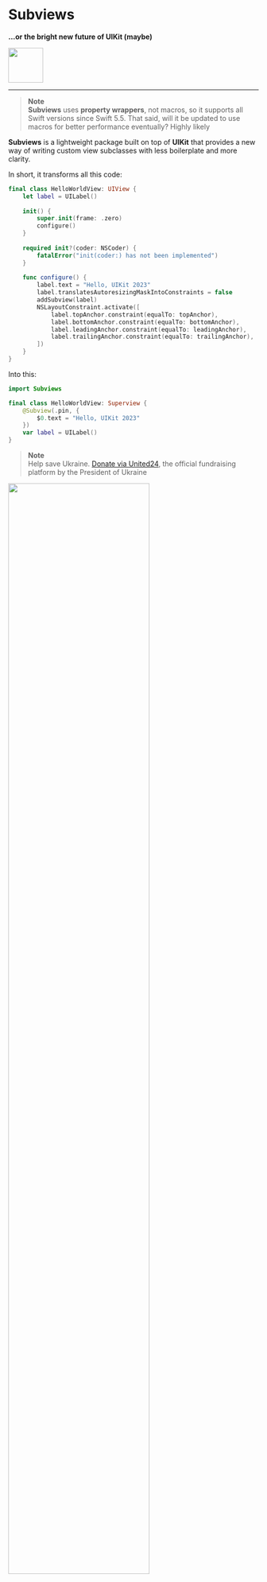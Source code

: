 # Subviews

**...or the bright new future of UIKit (maybe)**

<a href="https://u24.gov.ua">
  <img src="Media/donate.png" height="70">
</a>

---

> **Note**<br>
> **Subviews** uses **property wrappers**, not macros, so it supports all Swift versions since Swift 5.5. That said, will it be updated to use macros for better performance eventually? Highly likely

**Subviews** is a lightweight package built on top of **UIKit** that provides a new way of writing custom view subclasses with less boilerplate and more clarity.

In short, it transforms all this code:

```swift
final class HelloWorldView: UIView {
    let label = UILabel()
    
    init() {
        super.init(frame: .zero)
        configure()
    }
    
    required init?(coder: NSCoder) {
        fatalError("init(coder:) has not been implemented")
    }
    
    func configure() {
        label.text = "Hello, UIKit 2023"
        label.translatesAutoresizingMaskIntoConstraints = false
        addSubview(label)
        NSLayoutConstraint.activate([
            label.topAnchor.constraint(equalTo: topAnchor),
            label.bottomAnchor.constraint(equalTo: bottomAnchor),
            label.leadingAnchor.constraint(equalTo: leadingAnchor),
            label.trailingAnchor.constraint(equalTo: trailingAnchor),
        ])
    }
}
```

Into this:

```swift
import Subviews

final class HelloWorldView: Superview {
    @Subview(.pin, {
        $0.text = "Hello, UIKit 2023"
    })
    var label = UILabel()
}
```

> **Note**<br>
> Help save Ukraine. [Donate via United24](https://u24.gov.ua), the official fundraising platform by the President of Ukraine

<a href="https://u24.gov.ua">
  <img src="Media/united24.jpg" width="75%" height="75%">
</a>

## Showcase

Simplest view with quick layout options:

```swift
final class EmptyStateView: Superview {
    @Subview([.alignCenterX, .alignCenterY(offset: -10)], {
        $0.text = "This list is empty"
    })
    var label = UILabel()
}
```

More advanced example using stack views and dynamic view configuration with `self`:

```swift
final class EmojiLogoView: Superview {
    let republicName: String
    let republicEmoji: String
    
    @Subview(.pin, {
        $0.axis = .vertical
        $0.alignment = .center
    })
    var stackView = UIStackView()
    
    @ArrangedSubview(of: \.stackView, { (label, self) in
        label.font = .systemFont(ofSize: 60)
        label.text = self.republicEmoji
    })
    var emojiSeal = UILabel()
    
    @ArrangedSubview(of: \.stackView, { (label, self) in
        label.font = .systemFont(
            ofSize: 20,
            weight: .heavy,
            width: .condensed
        )
        label.text = self.republicName
    })
    var nameLabel = UILabel()
}

let republicOfBoba = EmojiLogoView(republicName: "REPUBLIC OF BOBA", republicEmoji: "🧋")
```

<img src="Media/boba1.png" width="300">

Even more advanced example featuring more quick layout options and dynamic view creation using `self`:

```swift
final class BestFlagView: Superview {
    let republicName: String
    let republicEmoji: String
    
    @Subview([.pinTop, .pinHorizontally, .relativeHeight(0.8)], {
        $0.backgroundColor = .white
    })
    var whiteBackground = UIView()
    
    @Subview([.pinBottom, .pinHorizontally, .relativeHeight(0.2)], {
        $0.backgroundColor = .systemRed
    })
    var redStripe = UIView()
    
    @Subview(of: \.whiteBackground, [.alignCenterX, .pinBottom(inset: 4)])
    var logo = { (self) in
        EmojiLogoView(
            republicName: self.republicName,
            republicEmoji: self.republicEmoji
        )
    }
}

let bestFlag = BestFlagView(republicName: "CALIFORNIA BURRITO", republicEmoji: "🌯")
```

<img src="Media/california1.png" width="300">

Also works with view controllers:

```swift
final class EmptyStateVC: ParentViewController {
    
    // use @Child to add child view controllers:
    @Child([.safeAreaPin], {
        $0.view.backgroundColor = .systemGray
    })
    var backgroundVC = UIViewController()
    
    // @Subview is also supported:
    @Subview(.pin)
    var emptyStateView = EmptyStateView()
    
}
```

## Installation

### Swift Package Manager
1. Click File &rarr; Swift Packages &rarr; Add Package Dependency.
2. Enter `https://github.com/dreymonde/Subviews.git`

## Guide

### `Superview` / `ParentViewController`

First of all, you should always use `Superview` (or your own class that inherits from `Superview`) as a base class of your custom UIView's (and `ParentViewController` for your custom view controllers). This will ensure that all `@Subview` and `@Child` properties are added properly.

> **Note**<br>
> If you don't want to change your base classes, see [Using `@Subview` without subclassing `Superview`](#using-subview-without-subclassing-superview)

```swift
final class CustomView: Superview {
	// ...
}
final class CustomViewController: ParentViewController {
	// ...
}
```

### Adding `@Subview`s

`@Subview`s can be added to views as well as view controllers:

```swift
final class CustomView: Superview {
    @Subview(.pin)
    var button = UIButton(type: .system)
}
```

If you don't explicitly specify a parent view, a subview will be added directly to `self` (or `self.view` for view controllers). Or you can use `@Subview(of:)` to use a different parent, creating a view hierarchy:

```swift
final class CustomView: Superview {
    @Subview(.pin) // added to `self`
    var background = UIView()
    
    // use the "\." keypath syntax!
    @Subview(of: \.background, .marginsPin) // added to `background`
    var button = UIButton(type: .system)
}
```

### Using quick layout options

**Subviews** provides a lot of convenient easy to use layout modifiers. All of them are 100% UIKit and based on Auto Layout:

```swift
final class GreenFlagView: Superview {
    @Subview([
        .marginsPinHorizontally,
        .pinVertically(insets: .all(4)),
        .height(40),
        .aspectRatio(3.0/2.0)
    ])
    var rectangularFlag = RectangleView(color: .green)
}
```

<img src="Media/greenflag1.png" width="300">

List of all available quick layout options (`ViewLayoutOption` struct):

```swift
// Center:
// `offset` parameter is optional
.alignCenter(offset:)
.alignCenterX(offset:)
.alignCenterY(offset:)
 
// Size:
.size(_ size:)
.height(_ height:)
.width(_ width:)
.aspectRatio(_ widthToHeight:)
.aspectRatioSquare
.relativeSize(_ relativeSize:)
.relativeHeight(_ relativeHeight:)
.relativeWidth(_ relativeWidth:)
 
// Edges Pin:
// `insets` / `inset` parameter is optional
.pin(insets:)
.pin(inset:)
.pinHorizontally(insets:)
.pinVertically(insets:)
.pinBottom(inset:)
.pinTop(inset:)
.pinLeading(inset:)
.pinTrailing(inset:)
 
// Margins Pin:
// `insets` / `inset` parameter is optional
.marginsPin(insets:)
.marginsPin(inset:)
.marginsPinHorizontally(insets:)
.marginsPinVertically(insets:)
.marginsPinBottom(inset:)
.marginsPinTop(inset:)
.marginsPinLeading(inset:)
.marginsPinTrailing(inset:)
 
// Safe Area Pin:
// `insets` / `inset` parameter is optional
.safeAreaPin(insets:)
.safeAreaPin(inset:)
.safeAreaPinHorizontally(insets:)
.safeAreaPinVertically(insets:)
.safeAreaPinBottom(inset:)
.safeAreaPinTop(inset:)
.safeAreaPinLeading(inset:)
.safeAreaPinTrailing(inset:)
 
// Readable Content Guide Pin:
// `insets` / `inset` parameter is optional
.readableContentPin(insets:)
.readableContentPin(inset:)
.readableContentPinHorizontally(insets:)
.readableContentPinVertically(insets:)
.readableContentPinBottom(inset:)
.readableContentPinTop(inset:)
.readableContentPinLeading(inset:)
.readableContentPinTrailing(inset:)
```

You can use one or many layout options with `@Subview` or `@Child`:

```swift
@Subview(.alignCenter)
@Subview([.pinTop, .pinBottom, .marginPinLeading])
@Child(.safeAreaPin)
@Child([.pinVertically, .alignCenterX, .relativeWidth(0.8)])
```

### Using basic configuration block

If you want to perform any configuration on a subview itself, or fine-tune the auto layout code, you can simply use a basic configuration block in `@Subview` or `@Child`

```swift
final class SuccessLabel: Superview {
    @Subview(.pin, {
        $0.text = "Success!"
        $0.font = .systemFont(ofSize: 24, weight: .bold)
        $0.textColor = .systemGreen
    })
    var label = UILabel()
}
```

### Using dynamic configuration block

One of the most amazing things about **Subviews** is that it allows you to use `self` inside the configuration block! Pure Swift generics, no magic.

It's useful for two scenarios. First, it allows you to build complex auto layout constraints where using quick layout options is not enough. For example:

```swift
final class BobaLabel: Superview {
    @Subview([.pinLeading], { (label) in
        label.text = "🧋"
        label.font = .systemFont(ofSize: 48, weight: .heavy)
    })
    var bobaEmoji = UILabel()
    
    // parentheses around (label, self) are required by Swift
    @Subview([.pinTrailing, .pinVertically], { (label, self) in
        label.text = "Boba\nRepublic"
        label.numberOfLines = 0
        label.font = .systemFont(ofSize: 48, weight: .heavy)
        
        NSLayoutConstraint.activate([
            label.leadingAnchor.constraint(equalTo: self.bobaEmoji.trailingAnchor),
            label.firstBaselineAnchor.constraint(equalTo: self.bobaEmoji.firstBaselineAnchor)
        ])
    })
    var textLabel = UILabel()
}
```

<img src="Media/boba2.png" width="300">

And second, it allows you to "inject" the properties of your custom class into subviews easily, without needing any additional functions:

```swift
final class ErrorLabel: Superview {
    let error: Error
    
    // parentheses around (label, self) are required by Swift
    @Subview(.pin, { (label, self) in
        label.text = self.error.localizedDescription
        label.textAlignment = .center
        label.numberOfLines = 0
    })
    private var errorLabel = UILabel()
}
```

As you see, `errorLabel` can simply grab the `error` property directly from `self`. Again, no magic!

### Using dynamic creation block

Another non-magical feature of **Subview** is creating subviews using dynamic blocks with `self`:

```swift
final class SymbolLabel: Superview {
    let systemSymbolName: String
    
    // parentheses around (self) are required by Swift
    @Subview(.pin)
    var systemImageView = { (self) in
        let image = UIImage(systemName: self.systemSymbolName)
        return UIImageView(image: image)
    }
}

let volleyball = SymbolLabel(systemSymbolName: "volleyball.fill")
```

### Using stack views

Of course, no modern UIKit code exists without stack views. **Subviews** provides support for stack views using `@ArrangedSubview(of:)` property wrapper:

```swift
final class UkraineFlag: Superview {
    // UIStackView should be defined first
    @Subview(.pin, {
        $0.axis = .vertical
        $0.distribution = .fillEqually
    })
    var stack = UIStackView()
    
    // Make sure you use @ArrangedSubview, not @Subview!
    @ArrangedSubview(of: \.stack, {
        $0.backgroundColor = .systemBlue
    })
    var topStripe = UIView()
    
    @ArrangedSubview(of: \.stack, {
        $0.backgroundColor = .systemYellow
    })
    var bottomStripe = UIView()
}
```

<img src="Media/ukraine1.png" width="300">

> **Warning**<br>
> Make sure you're using `@ArrangedSubview` with stack views, not `@Subview`!

`@ArrangedSubview` supports quick layout options, configuration blocks and dynamic creation blocks, same as `@Subview`:

```swift
final class FlaggedLogo: Superview {
    let title: String
    
    @Subview(.pin, {
        $0.axis = .horizontal
        $0.alignment = .center
        $0.spacing = 12
    })
    var mainStack = UIStackView()
    
    @ArrangedSubview(of: \.mainStack, [.height(40), .aspectRatioSquare])
    var flag = UkraineFlag()
    
    @ArrangedSubview(of: \.mainStack, { (label, self) in
        label.text = self.title
        label.font = .systemFont(ofSize: 36, weight: .heavy, width: .condensed)
    })
    var text = UILabel()
}

let bravery = FlaggedLogo(title: "BRAVERY")
```

<img src="Media/ukraine2.png" width="300">

### _[Experimental]_ Using `HorizontalStack` / `VerticalStack`

> **Warning**<br>
> This feature is experimental and might be changed or removed in future versions (with notice). If you want to help **Subviews**, please try it out and I'm excited to see your feedback!

If you don't want to use `@ArrangedSubview`, you can opt in for experimental `_HorizontalStack` / `_VerticalStack` functions that takes a `self`-specified result builder:

```swift
final class PeruFlag: Superview {
    let leftStripe = RectangleView(color: .red)
    let centerStripe = RectangleView(color: .white)
    let rightStripe = RectangleView(color: .red)
    
    // parentheses around (self) are required by Swift
    @Subview(.pin, {
        $0.distribution = .fillEqually
    })
    var flagStack = _HorizontalStack { (self) in
        self.leftStripe
        self.centerStripe
        self.rightStripe
    }
}
```

It's not required to use `@Subview` for views that will be included in your stacks, but if you want to use any of the `@Subview`-provided features like dynamic creation blocks, you're free to do so:

```swift
final class TwoColorVerticalFlag: Superview {
    let topColor: UIColor
    let bottomColor: UIColor
    
    @Subview
    var topStripe = { RectangleView(color: $0.topColor) }
    // ^ you can use `$0` instead of `(self)` for shorter code
    
    @Subview
    var bottomStripe = { RectangleView(color: $0.bottomColor) }
    
    @Subview(.pin, {
        $0.distribution = .fillEqually
    })
    var flagStack = _VerticalStack { (self) in
        self.topStripe
        self.bottomStripe
    }
}

let ukraineFlag = TwoColorVerticalFlag(topColor: .systemBlue, bottomColor: .systemYellow)
let polandFlag = TwoColorVerticalFlag(topColor: .white, bottomColor: .red)
```

Or you can get suspiciously close to SwiftUI by defining your subviews inside the stack block itself:

```swift
final class TwoColorVerticalFlag: Superview {
    let topColor: UIColor
    let bottomColor: UIColor
    
    @Subview(.pin, {
        $0.distribution = .fillEqually
    })
    var flagStack = _VerticalStack { (self) in
        RectangleView(color: self.topColor)
        RectangleView(color: self.bottomColor)
    }
}
```

Possibilities are endless. Experiments are encouraged.

### Using `@Subview` without subclassing `Superview`

If for any reason you don't want to adopt a new base class for all your custom views (`Superview`), you can use `@Subview` with your custom `UIView` subclasses as well. For that, you have two options:

- Semi-automatic:
	1. Add conformance to `AddsSubview` protocol
	2. In your initializer, call `resolveAllEnclosedProperties()` function after `super.init`:

```swift
final class HelloWorld: UIView, AddsSubviews {
    @Subview(.pin, {
        $0.text = "Hello, world"
    })
    var label = UILabel()
    
    override init(frame: CGRect) {
        super.init(frame: frame)
        // this is the important part:
        self.resolveAllEnclosedProperties()
    }
    
    @available(*, unavailable)
    required init?(coder: NSCoder) {
        fatalError("init(coder:) has not been implemented")
    }
}
```

- Fully manual:
	1. Add conformance to `AddsSubview` protocol
	2. Call `Subviews` function and list **all** `@Subview` properties:

```swift
final class HelloWorld: UIView, AddsSubviews {
    @Subview(.pin, {
        $0.backgroundColor = .black
    })
    var background = UIView()
    
    @Subview(of: \.background, .alignCenter, {
        $0.text = "Hello, world"
        $0.textColor = .white
    })
    var label = UILabel()
    
    override init(frame: CGRect) {
        super.init(frame: frame)
        // this is the important part:
        Subviews {
            $background // make sure you're using the `$` prefix
            $label
        }
    }
    
    @available(*, unavailable)
    required init?(coder: NSCoder) {
        fatalError("init(coder:) has not been implemented")
    }
}
```

### Using `@Child` & `@Subview` without subclassing `ParentViewController`

The approach to using your own `UIViewController` subclass is the same:

1. Conform to `AddsChildrenViewControllers` and/or `AddsSubviews`
2. In `viewDidLoad()`, after `super.viewDidLoad()` and before any of your custom code, call 	`resolveAllEnclosedProperties()` (semi-automatic mode) or `Children` / `Subviews` (manual mode):

```swift
// Semi-automatic mode
final class EmptyStateVC: UIViewController, AddsChildrenViewControllers, AddsSubviews {
    
    @Child(.safeAreaPin, {
        $0.view.backgroundColor = .systemGray
    })
    var backgroundVC = UIViewController()
    
    @Subview(.pin)
    var emptyStateView = EmptyStateView()
    
    override func viewDidLoad() {
        super.viewDidLoad()
        // important part:
        resolveAllEnclosedProperties()
        
        // your code here
    }
}
```

```swift
// Manual mode
final class EmptyStateVC: UIViewController, AddsChildrenViewControllers, AddsSubviews {
    
    @Child(.safeAreaPin, {
        $0.view.backgroundColor = .systemGray
    })
    var backgroundVC = UIViewController()
    
    @Subview(.pin)
    var emptyStateView = EmptyStateView()
    
    override func viewDidLoad() {
        super.viewDidLoad()
        // important part:
        Children {
            $backgroundVC // don't forget the "$"!
        }
        Subviews {
            $emptyStateView
        }
        
        // your code here
    }
}
```

## Documented features:

- [x] `Superview` / `ParentViewController` base classes
- [x] `@Subview` / `@Child`
- [x] `@Subview` / `@Child` with custom parent (`of:`)
- [x] `@Subview` / `@Child`: quick layout options (`.pin` etc)
- [x] `@Subview` / `@Child`: basic configuration block
- [x] `@Subview` / `@Child`: dynamic configuration block with `self`
- [x] `@Subview` / `@Child`: dynamic creation block with `self`
- [x] Using `@ArrangedSubview` with `UIStackView`
- [x] _Experimental_: `_VerticalStack` / `_HorizontalStack`
- [x] Using `@Subview` / `@Child` without `Superview` / `ParentViewController`
- [ ] `@Subview` / `@Child`: replacement behavior (`onReplace:`)
- [ ] `@Subview` / `@Child`: deferred initialization
- [ ] Writing custom `Enclosed` types
- [ ] Writing custom `ViewLayoutOption` (quick layout options)

## FAQ

### Q: ...Why?

A: I love UIKit and still enjoy using it daily. In its pure form, UIKit can be quite clunky to use and usually requires a ton of boilerplate. **Subviews** was first an experiment to see how far I can take Swift type system to make UIKit *more fun to use*. After using **Subviews** for almost a year in my side projects, I now can't imagine my life without it.

### Q: This thing is ridiculous / overengineered / inefficient etc

A: Maybe. I'm not forcing you to use it. Maybe someone will enjoy using **Subviews** as much as I do. Others might find some of the techniques used in its code interesting & valuable for their own work. [Any code deserves to be shared](https://iosdevweekly.com/issues/491?m=web&sid=wzH0Os#t-563547).

### Q: This thing is amazing and I love using it

A: Thanks! Please feel free to share your experience or any feedback with me. Get in touch if you have any thoughts about the future direction of the project too (contact info here: [@dreymonde](https://github.com/dreymonde))

### How on earth does this even work??

A: Mostly using two cool Swift features:

1. [Property wrappers with enclosing instance access](https://www.swiftbysundell.com/articles/accessing-a-swift-property-wrappers-enclosing-instance/)
2. Reflection

I'm thinking about writing a series of articles explaining the inner workings of **Subviews**. Stay tuned.

### Q: Reflection? How about performance?

A: Yes, obviously anything that uses reflection will have worse performance than something that doesn't. But in the vast, vast vast majority of use cases for custom view subclasses, the performance hit will be unnoticeable. You might be surprised to learn that SwiftUI uses reflection _a lot_ (albeit a more advanced one), and it doesn't seem to be bothering anyone.

If you're worried about potential performance issues, you can use **Subviews** in manual mode, see [Using `@Subview` without subclassing `Superview`](#using-subview-without-subclassing-superview).

### Q: Is this production-ready?

A: I have side projects in production running this code for more than a year. So from my point of view, yes, it's production-ready.

Technically, it's using some "underscore prefix" Swift APIs which can change at some point in the future - but it's also the same APIs that are used by Apple's own code. They're not going to disappear.

That said, **Subviews** itself is not in "1.0" state yet. Breaking changes might happen with updates. It also provides some public APIs with underscore prefix - those are experimental and might change or get removed.

All reflection-related code is stable and official. No funny business.

### Q: Can I mix Subviews and UIKit code?

A: **Subviews** _is_ 100% UIKit & Auto Layout. You can put your own UIKit code anywhere.

### Q: Does this work with AppKit?

A: Not yet. Let me know if that's something you are interested in.

### Q: How can I help?

A: [Donate to Ukraine](https://u24.gov.ua). Thank you
